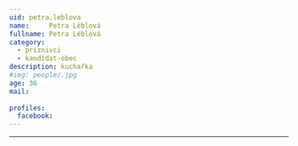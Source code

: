```yaml
---
uid: petra.leblova
name:     Petra	Léblová
fullname: Petra	Léblová
category:
  - priznivci
  - kandidat-obec
description: kuchařka
#img: people/.jpg
age: 36
mail:
 
profiles:
  facebook: 
---
```




---